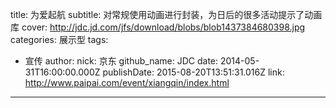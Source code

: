 title: 为爱起航
subtitle: 对常规使用动画进行封装，为日后的很多活动提示了动画库
cover: http://jdc.jd.com/jfs/download/blobs/blob1437384680398.jpg
categories: 展示型
tags:
  - 宣传
author:
  nick: 京东
  github_name: JDC
date: 2014-05-31T16:00:00.000Z
publishDate: 2015-08-20T13:51:31.016Z
link: http://www.paipai.com/event/xiangqin/index.html
---
